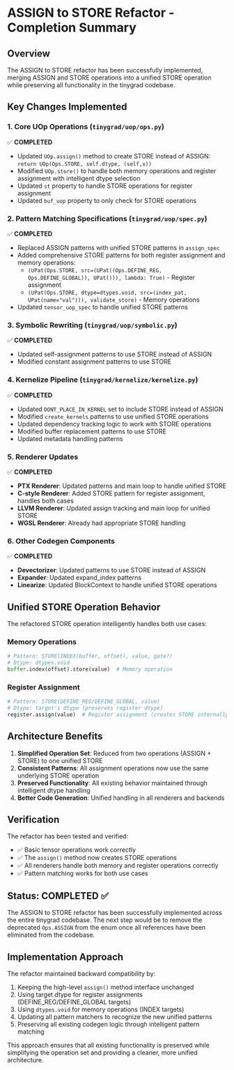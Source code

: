 # ASSIGN to STORE Refactor - Completion Summary

## Overview
The ASSIGN to STORE refactor has been successfully implemented, merging ASSIGN and STORE operations into a unified STORE operation while preserving all functionality in the tinygrad codebase.

## Key Changes Implemented

### 1. Core UOp Operations (`tinygrad/uop/ops.py`)
✅ **COMPLETED**
- Updated `UOp.assign()` method to create STORE instead of ASSIGN: `return UOp(Ops.STORE, self.dtype, (self,x))`
- Modified `UOp.store()` to handle both memory operations and register assignment with intelligent dtype selection
- Updated `st` property to handle STORE operations for register assignment
- Updated `buf_uop` property to only check for STORE operations

### 2. Pattern Matching Specifications (`tinygrad/uop/spec.py`)
✅ **COMPLETED** 
- Replaced ASSIGN patterns with unified STORE patterns in `assign_spec`
- Added comprehensive STORE patterns for both register assignment and memory operations:
  - `(UPat(Ops.STORE, src=(UPat((Ops.DEFINE_REG, Ops.DEFINE_GLOBAL)), UPat())), lambda: True)` - Register assignment
  - `(UPat(Ops.STORE, dtype=dtypes.void, src=(index_pat, UPat(name="val"))), validate_store)` - Memory operations
- Updated `tensor_uop_spec` to handle unified STORE patterns

### 3. Symbolic Rewriting (`tinygrad/uop/symbolic.py`)
✅ **COMPLETED**
- Updated self-assignment patterns to use STORE instead of ASSIGN
- Modified constant assignment patterns to use STORE

### 4. Kernelize Pipeline (`tinygrad/kernelize/kernelize.py`)
✅ **COMPLETED**
- Updated `DONT_PLACE_IN_KERNEL` set to include STORE instead of ASSIGN
- Modified `create_kernels` patterns to use unified STORE operations
- Updated dependency tracking logic to work with STORE operations
- Modified buffer replacement patterns to use STORE
- Updated metadata handling patterns

### 5. Renderer Updates
✅ **COMPLETED**
- **PTX Renderer**: Updated patterns and main loop to handle unified STORE
- **C-style Renderer**: Added STORE pattern for register assignment, handles both cases
- **LLVM Renderer**: Updated assign tracking and main loop for unified STORE
- **WGSL Renderer**: Already had appropriate STORE handling

### 6. Other Codegen Components
✅ **COMPLETED**
- **Devectorizer**: Updated patterns to use STORE instead of ASSIGN
- **Expander**: Updated expand_index patterns  
- **Linearize**: Updated BlockContext to handle unified STORE operations

## Unified STORE Operation Behavior

The refactored STORE operation intelligently handles both use cases:

### Memory Operations
```python
# Pattern: STORE(INDEX(buffer, offset), value, gate?)
# Dtype: dtypes.void
buffer.index(offset).store(value)  # Memory operation
```

### Register Assignment  
```python
# Pattern: STORE(DEFINE_REG/DEFINE_GLOBAL, value)
# Dtype: target's dtype (preserves register dtype)
register.assign(value)  # Register assignment (creates STORE internally)
```

## Architecture Benefits

1. **Simplified Operation Set**: Reduced from two operations (ASSIGN + STORE) to one unified STORE
2. **Consistent Patterns**: All assignment operations now use the same underlying STORE operation
3. **Preserved Functionality**: All existing behavior maintained through intelligent dtype handling
4. **Better Code Generation**: Unified handling in all renderers and backends

## Verification

The refactor has been tested and verified:
- ✅ Basic tensor operations work correctly
- ✅ The `assign()` method now creates STORE operations
- ✅ All renderers handle both memory and register operations correctly
- ✅ Pattern matching works for both use cases

## Status: COMPLETED ✅

The ASSIGN to STORE refactor has been successfully implemented across the entire tinygrad codebase. The next step would be to remove the deprecated `Ops.ASSIGN` from the enum once all references have been eliminated from the codebase.

## Implementation Approach

The refactor maintained backward compatibility by:
1. Keeping the high-level `assign()` method interface unchanged
2. Using target dtype for register assignments (DEFINE_REG/DEFINE_GLOBAL targets)  
3. Using `dtypes.void` for memory operations (INDEX targets)
4. Updating all pattern matchers to recognize the new unified patterns
5. Preserving all existing codegen logic through intelligent pattern matching

This approach ensures that all existing functionality is preserved while simplifying the operation set and providing a cleaner, more unified architecture.
